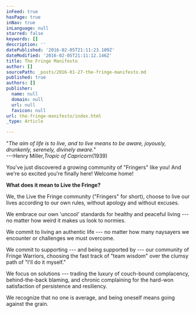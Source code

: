 ```yaml
---
inFeed: true
hasPage: true
inNav: true
inLanguage: null
starred: false
keywords: []
description: ''
datePublished: '2016-02-05T21:11:23.109Z'
dateModified: '2016-02-05T21:11:12.146Z'
title: The Fringe Manifesto
author: []
sourcePath: _posts/2016-01-27-the-fringe-manifesto.md
published: true
authors: []
publisher:
  name: null
  domain: null
  url: null
  favicon: null
url: the-fringe-manifesto/index.html
_type: Article

---
```

"_The aim of life is to live, and to live means to be aware, joyously, drunkenly, serenely, divinely aware._"  
---Henry Miller,_Tropic of Capricorn_(1939)

You've just discovered a growing community of "Fringers" like you! And we're so excited you're finally here! Welcome home!

**What does it mean to Live the Fringe?**

We, the Live the Fringe community ("Fringers" for short), choose to live our lives according to our own rules, without apology and without excuses.

We embrace our own 'uncool' standards for healthy and peaceful living --- no matter how weird it makes us look to normies.

We commit to living an authentic life --- no matter how many naysayers we encounter or challenges we must overcome.

We commit to supporting --- and being supported by --- our community of Fringe Warriors, choosing the fast track of "team wisdom" over the clumsy path of "I'll do it myself."

We focus on solutions --- trading the luxury of couch-bound complacency, behind-the-back blaming, and chronic complaining for the hard-won satisfaction of persistence and resiliency.

We recognize that no one is average, and being oneself means going against the grain.